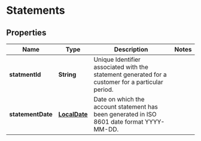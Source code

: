 # Statements

## Properties
Name | Type | Description | Notes
------------ | ------------- | ------------- | -------------
**statmentId** | **String** | Unique Identifier associated with the statement generated for a customer for a particular period. | 
**statementDate** | [**LocalDate**](LocalDate.md) | Date on which the account statement has been generated in ISO 8601 date format YYYY-MM-DD. | 
